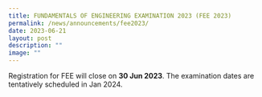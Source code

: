 ```yaml
---
title: FUNDAMENTALS OF ENGINEERING EXAMINATION 2023 (FEE 2023)
permalink: /news/announcements/fee2023/
date: 2023-06-21
layout: post
description: ""
image: ""
---
```

Registration for FEE will close on **30 Jun 2023**. The examination dates are tentatively scheduled in Jan 2024.